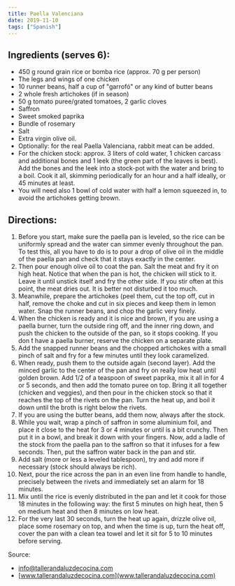 ```yaml
---
title: Paella Valenciana
date: 2019-11-10
tags: ["Spanish"]
---
```

## Ingredients (serves 6): 
* 450 g round grain rice or bomba rice (approx. 70 g per person)
* The legs and wings of one chicken
* 10 runner beans, half a cup of "garrofó" or any kind of butter beans
* 2 whole fresh artichokes (if in season)
* 50 g tomato puree/grated tomatoes, 2 garlic cloves
* Saffron
* Sweet smoked paprika
* Bundle of rosemary
* Salt
* Extra virgin olive oil. 
* Optionally: for the real Paella Valenciana, rabbit meat can be added.
* For the chicken stock: approx. 3 liters of cold water, 1 chicken carcass and additional bones and 1 leek (the green part of the leaves is best). Add the bones and the leek into a stock-pot with the water and bring to a boil. Cook it all, skimming periodically for an hour and a half ideally, or 45 minutes at least.
* You will need also 1 bowl of cold water with half a lemon squeezed in, to avoid the artichokes getting brown.

## Directions: 
1. Before you start, make sure the paella pan is leveled, so the rice can be uniformly spread and the water can simmer evenly throughout the pan. To test this, all you have to do is to pour a drop of olive oil in the middle of the paella pan and check that it stays exactly in the center.
2. Then pour enough olive oil to coat the pan.
Salt the meat and fry it on high heat. Notice that when the pan is hot, the chicken will stick to it. Leave it until unstick itself and fry the other side. If you stir often at this point, the meat dries out. It is better not disturbed it too much.
3. Meanwhile, prepare the artichokes (peel them, cut the top off, cut in half, remove the choke and cut in six pieces and keep them in lemon water. Snap the runner beans, and chop the garlic very finely.
4. When the chicken is ready and it is nice and brown, if you are using a paella burner, turn the outside ring off, and the inner ring down, and push the chicken to the outside of the pan, so it stops cooking. If you don ́t have a paella burner, reserve the chicken on a separate plate.
5. Add the snapped runner beans and the chopped artichokes with a small pinch of salt and fry for a few minutes until they look caramelized.
6. When ready, push them to the outside again (second layer). Add the minced garlic to the center of the pan and fry on really low heat until golden brown. Add 1/2 of a teaspoon of sweet paprika, mix it all in for 4 or 5 seconds, and then add the tomato puree on top. Bring it all together (chicken and veggies), and then pour in the chicken stock so that it reaches the top of the rivets on the pan. Turn the heat up, and boil it down until the broth is right below the rivets.
7. If you are using the butter beans, add them now, always after the stock.
8. While you wait, wrap a pinch of saffron in some aluminium foil, and place it close to the heat for 3 or 4 minutes or until is a bit crunchy. Then put it in a bowl, and break it down with your fingers. Now, add a ladle of the stock from the paella pan to the saffron so that it infuses for a few seconds. Then, put the saffron water back in the pan and stir.
9. Add salt (more or less a leveled tablespoon), try and add more if necessary (stock should always be rich).
10. Next, pour the rice across the pan in an even line from handle to handle, precisely between the rivets and immediately set an alarm for 18 minutes.
11. Mix until the rice is evenly distributed in the pan and let it cook for those 18 minutes in the following way: the first 5 minutes on high heat, then 5 on medium heat and then 8 minutes on low heat.
12. For the very last 30 seconds, turn the heat up again, drizzle olive oil, place some rosemary on top, and when the time is up, turn the heat off, cover the pan with a clean tea towel and let it sit for 5 to 10 minutes before serving.

Source:

* info@tallerandaluzdecocina.com
* [www.tallerandaluzdecocina.com](www.tallerandaluzdecocina.com)